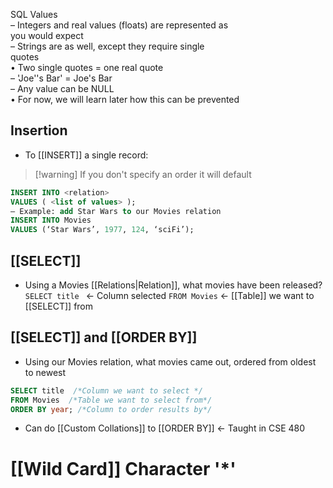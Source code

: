SQL Values  
– Integers and real values (floats) are represented as  
you would expect  
– Strings are as well, except they require single  
quotes  
• Two single quotes = one real quote  
– 'Joe''s Bar' = Joe's Bar  
– Any value can be NULL  
• For now, we will learn later how this can be prevented  

## Insertion  
- To [[INSERT]] a single record:  
>[!warning] If you don't specify an order it will default
```SQL
INSERT INTO <relation>  
VALUES ( <list of values> );  
– Example: add Star Wars to our Movies relation  
INSERT INTO Movies  
VALUES (‘Star Wars’, 1977, 124, ‘sciFi’);  
```

## [[SELECT]] 
- Using a Movies [[Relations|Relation]], what movies have been released?  
`SELECT title `  <- Column selected
`FROM Movies` <- [[Table]] we want to [[SELECT]] from

## [[SELECT]] and [[ORDER BY]] 
-  Using our Movies relation, what movies came out, ordered from oldest to newest  
```SQL
SELECT title  /*Column we want to select */ 
FROM Movies  /*Table we want to select from*/
ORDER BY year; /*Column to order results by*/
``` 
- Can do [[Custom Collations]] to [[ORDER BY]] <- Taught in CSE 480

# [[Wild Card]] Character '\*'
